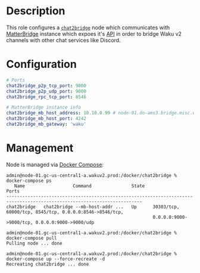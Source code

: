 # Description

This role configures a [`chat2bridge`](https://github.com/status-im/infra-wakuv2/commit/0532dbd7) node which communicates with [MatterBridge](https://github.com/42wim/matterbridge) instance which expoes it's [API](https://github.com/42wim/matterbridge/wiki/API) in order to bridge Waku v2 channels with other chat services like Discord.
# Configuration

```yaml
# Ports
chat2bridge_p2p_tcp_port: 9000
chat2bridge_p2p_udp_port: 9000
chat2bridge_rpc_tcp_port: 8546

# MatterBridge instance info
chat2bridge_mb_host_address: 10.10.0.99 # node-01.do-ams3.bridge.misc.wg
chat2bridge_mb_host_port: 4242
chat2bridge_mb_gateway: 'waku'
```

# Management

Node is managed via [Docker Compose](https://docs.docker.com/compose/):
```
admin@node-01.gc-us-central1-a.wakuv2.prod:/docker/chat2bridge % docker-compose ps                    
   Name                  Command               State                                 Ports                               
-------------------------------------------------------------------------------------------------------------------------
chat2bridge   chat2bridge --mb-host-addr ...   Up      30303/tcp, 60000/tcp, 8545/tcp, 0.0.0.0:8546->8546/tcp,           
                                                       0.0.0.0:9000->9000/tcp, 0.0.0.0:9000->9000/udp                    

admin@node-01.gc-us-central1-a.wakuv2.prod:/docker/chat2bridge % docker-compose pull
Pulling node ... done

admin@node-01.gc-us-central1-a.wakuv2.prod:/docker/chat2bridge % docker-compose up --force-recreate -d
Recreating chat2bridge ... done
```

